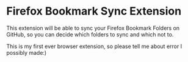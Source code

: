 # Firefox Bookmark Sync Extension

This extension will be able to sync your Firefox Bookmark Folders on GitHub, so you can decide which folders to sync and which not to.

This is my first ever browser extension, so please tell me about error I possibly made:)
